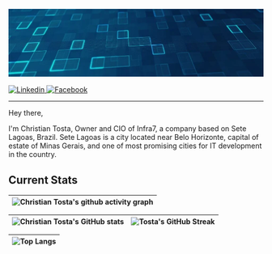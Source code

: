 [![Christian Tosta's GitHub Banner](./assets/banner.webp)](https://www.linkedin.com/in/christian-tosta/)

<p align="left">
  <a href="https://www.linkedin.com/in/christian-tosta/">
    <img src="https://img.shields.io/badge/-Linked--In-%230077B5.svg?style=for-the-badge&logo=linkedin&logoColor=white" alt="Linkedin" />
 </a>

<a href="https://facebook.com/tosta.christian">
    <img src="https://img.shields.io/badge/-Facebook-%232374E1.svg?style=for-the-badge&logo=Facebook&logoColor=white" alt="Facebook" />
 </a>
</p>

***

Hey there,

I'm Christian Tosta, Owner and CIO of Infra7, a company based on Sete Lagoas, Brazil. Sete Lagoas is a city located near Belo Horizonte, capital of estate of Minas Gerais, and
one of most promising cities for IT development in the country.


## Current Stats

|   ![Christian Tosta's github activity graph](https://github-readme-activity-graph.vercel.app/graph?username=christiantosta&theme=react-dark&hide_border=true) |
| :---: |

| ![Christian Tosta's GitHub stats](https://github-readme-stats.vercel.app/api?username=christiantosta&show_icons=true&theme=react&hide_border=true) | ![Tosta's GitHub Streak](https://github-readme-streak-stats.herokuapp.com/?user=christiantosta&theme=react&hide_border=true) |
| :---: | :---: |

| ![Top Langs](https://github-readme-stats.vercel.app/api/top-langs/?username=christiantosta&theme=react&hide_border=true) |
| :---: |
</div>
